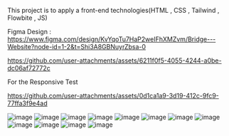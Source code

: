 This project is to apply a front-end technologies(HTML , CSS , Tailwind , Flowbite , JS)

Figma Design : https://www.figma.com/design/KvYqoTu7HaP2weIFhXMZvm/Bridge---Website?node-id=1-2&t=Shi3A8GBNuyrZbsa-0




https://github.com/user-attachments/assets/6211f0f5-4055-4244-a0be-dc06af72772c


For the Responsive Test



https://github.com/user-attachments/assets/0d1ca1a9-3d19-412c-9fc9-77ffa3f9e4ad



![image](https://github.com/user-attachments/assets/d23611ab-e177-425f-a794-5f5a1776537f)
![image](https://github.com/user-attachments/assets/70685821-b1c6-47d4-a7c8-07985d5004fb)
![image](https://github.com/user-attachments/assets/60571bbe-a92b-4026-989c-25548509addb)
![image](https://github.com/user-attachments/assets/e9676639-aa8a-447a-8e17-7914f19e84a0)
![image](https://github.com/user-attachments/assets/7573618d-2f0b-4bce-8e40-21ff6c025127)
![image](https://github.com/user-attachments/assets/af621da0-a39c-42dc-ab9a-2066860ca56b)
![image](https://github.com/user-attachments/assets/624942ed-3610-44af-9e7a-b332f7e032d7)
![image](https://github.com/user-attachments/assets/ab1b2544-59a9-46e6-b910-2f35f70b637c)
![image](https://github.com/user-attachments/assets/987f2016-de47-45b4-974b-c70abdf833cb)
![image](https://github.com/user-attachments/assets/91a169e0-b4ca-470e-ab6b-637b6311896b)
![image](https://github.com/user-attachments/assets/2a661fc4-3437-4d1e-bdc1-345d55778b60)
![image](https://github.com/user-attachments/assets/de38837a-0c06-44a7-8120-0461215c4bae)

